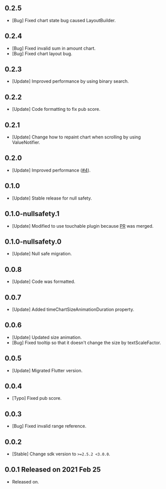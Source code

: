 ## 0.2.5
* [Bug] Fixed chart state bug caused LayoutBuilder.

## 0.2.4
* [Bug] Fixed invalid sum in amount chart.
* [Bug] Fixed chart layout bug.

## 0.2.3
* [Update] Improved performance by using binary search.

## 0.2.2
* [Update] Code formatting to fix pub score.

## 0.2.1
* [Update] Change how to repaint chart when scrolling by using ValueNotifier.

## 0.2.0
* [Update] Improved performance ([#4](https://github.com/jja08111/time_chart/pull/4)).

## 0.1.0
* [Update] Stable release for null safety.

## 0.1.0-nullsafety.1
* [Update] Modified to use touchable plugin because
[PR](https://github.com/nateshmbhat/touchable/pull/17) was merged.

## 0.1.0-nullsafety.0
* [Update] Null safe migration.

## 0.0.8
* [Update] Code was formatted.


## 0.0.7
* [Update] Added timeChartSizeAnimationDuration property.


## 0.0.6
* [Update] Updated size animation.
* [Bug] Fixed tooltip so that it doesn't change the size by textScaleFactor.


## 0.0.5
* [Update] Migrated Flutter version.


## 0.0.4
* [Typo] Fixed pub score.


## 0.0.3
* [Bug] Fixed invalid range reference.


## 0.0.2
* [Stable] Change sdk version to `>=2.5.2 <3.0.0`.


## 0.0.1 Released on 2021 Feb 25
* Released on.
